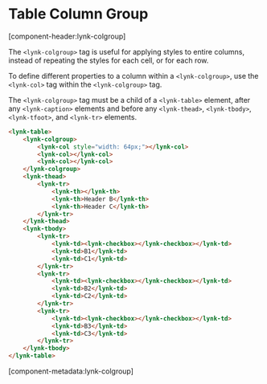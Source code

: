 # Table Column Group

[component-header:lynk-colgroup]

The `<lynk-colgroup>` tag is useful for applying styles to entire columns, instead of repeating the styles for each cell, or for each row.

To define different properties to a column within a `<lynk-colgroup>`, use the `<lynk-col>` tag within the `<lynk-colgroup>` tag.

<lynk-alert type="warning" open>The `<lynk-colgroup>` tag must be a child of a `<lynk-table>` element, after any `<lynk-caption>` elements and before any `<lynk-thead>`, `<lynk-tbody>`, `<lynk-tfoot>`, and `<lynk-tr>` elements.</lynk-alert>

```html preview
<lynk-table>
    <lynk-colgroup>
        <lynk-col style="width: 64px;"></lynk-col>
        <lynk-col></lynk-col>
        <lynk-col></lynk-col>
    </lynk-colgroup>
    <lynk-thead>
        <lynk-tr>
            <lynk-th></lynk-th>
            <lynk-th>Header B</lynk-th>
            <lynk-th>Header C</lynk-th>
        </lynk-tr>
    </lynk-thead>
    <lynk-tbody>
        <lynk-tr>
            <lynk-td><lynk-checkbox></lynk-checkbox></lynk-td>
            <lynk-td>B1</lynk-td>
            <lynk-td>C1</lynk-td>
        </lynk-tr>
        <lynk-tr>
            <lynk-td><lynk-checkbox></lynk-checkbox></lynk-td>
            <lynk-td>B2</lynk-td>
            <lynk-td>C2</lynk-td>
        </lynk-tr>
        <lynk-tr>
            <lynk-td><lynk-checkbox></lynk-checkbox></lynk-td>
            <lynk-td>B3</lynk-td>
            <lynk-td>C3</lynk-td>
        </lynk-tr>
    </lynk-tbody>
</lynk-table>
````

[component-metadata:lynk-colgroup]